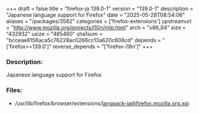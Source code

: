 +++
draft = false
title = "firefox-ja 139.0-1"
version = "139.0-1"
description = "Japanese language support for Firefox"
date = "2025-05-28T08:54:06"
aliases = "/packages/3582"
categories = ['firefox-extensions']
upstreamurl = "http://www.mozilla.org/projects/l10n/mlp.html"
arch = "x86_64"
size = "432932"
usize = "485460"
sha1sum = "bcceae8156aca5c76228ac0266cc13a620c606cd"
depends = "['firefox>=139.0']"
reverse_depends = "['firefox-i18n']"
+++
### Description: 
Japanese language support for Firefox

### Files: 
* /usr/lib/firefox/browser/extensions/langpack-ja@firefox.mozilla.org.xpi
